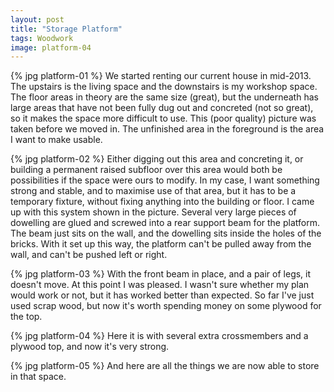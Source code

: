 ```yaml
---
layout: post
title: "Storage Platform"
tags: Woodwork
image: platform-04
---
```


{% jpg platform-01 %} We started renting our current house in mid-2013. The upstairs is the living space and the downstairs is my workshop space. The floor areas in theory are the same size (great), but the underneath has large areas that have not been fully dug out and concreted (not so great), so it makes the space more difficult to use. This (poor quality) picture was taken before we moved in. The unfinished area in the foreground is the area I want to make usable.

{% jpg platform-02 %} Either digging out this area and concreting it, or building a permanent raised subfloor over this area would both be possibilities if the space were ours to modify. In my case, I want something strong and stable, and to maximise use of that area, but it has to be a temporary fixture, without fixing anything into the building or floor. I came up with this system shown in the picture. Several very large pieces of dowelling are glued and screwed into a rear support beam for the platform. The beam just sits on the wall, and the dowelling sits inside the holes of the bricks. With it set up this way, the platform can't be pulled away from the wall, and can't be pushed left or right.

{% jpg platform-03 %} With the front beam in place, and a pair of legs, it doesn't move. At this point I was pleased. I wasn't sure whether my plan would work or not, but it has worked better than expected. So far I've just used scrap wood, but now it's worth spending money on some plywood for the top.

{% jpg platform-04 %} Here it is with several extra crossmembers and a plywood top, and now it's very strong.

{% jpg platform-05 %} And here are all the things we are now able to store in that space.


